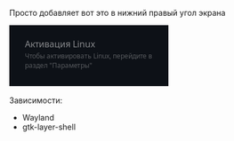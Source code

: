 Просто добавляет вот это в нижний правый угол экрана

![Screenshot](Screenshot_20250516_023059.png)

Зависимости:
- Wayland
- gtk-layer-shell
